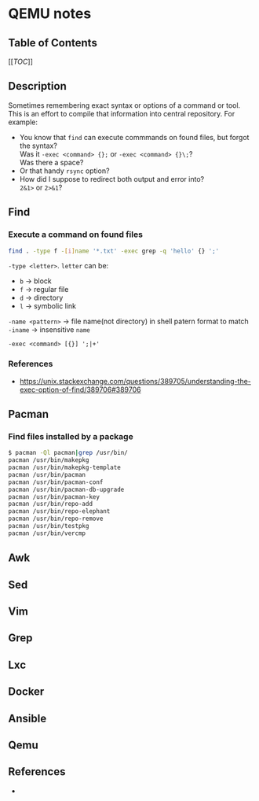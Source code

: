 # QEMU notes
## Table of Contents
[[_TOC_]]

## Description 

Sometimes remembering exact syntax or options of a command or tool. 
This is an effort to compile that information into central repository. For example:  
- You know that `find` can execute commmands on found files, but forgot the syntax?  
Was it `-exec <command> {};` or `-exec <command> {}\;`?  
Was there a space?  
- Or that handy `rsync` option?
- How did I suppose to redirect both output and error into?  
`2&1>` or `2>&1`?

## Find
### Execute a command on found files 
```bash
find . -type f -[i]name '*.txt' -exec grep -q 'hello' {} ';'
```
`-type <letter>`. `letter` can be:
- `b` -> block
- `f` -> regular file
- `d` -> directory
- `l` -> symbolic link

`-name <pattern>` -> file name(not directory) in shell patern format to match  
`-iname` -> insensitive `name`

`-exec <command> [{}] ';|+'`
### References
- https://unix.stackexchange.com/questions/389705/understanding-the-exec-option-of-find/389706#389706

## Pacman
### Find files installed by a package
```bash
$ pacman -Ql pacman|grep /usr/bin/
pacman /usr/bin/makepkg
pacman /usr/bin/makepkg-template
pacman /usr/bin/pacman
pacman /usr/bin/pacman-conf
pacman /usr/bin/pacman-db-upgrade
pacman /usr/bin/pacman-key
pacman /usr/bin/repo-add
pacman /usr/bin/repo-elephant
pacman /usr/bin/repo-remove
pacman /usr/bin/testpkg
pacman /usr/bin/vercmp
```

## Awk

## Sed

## Vim

## Grep

## Lxc

## Docker

## Ansible

## Qemu

## References
- 
